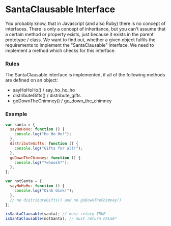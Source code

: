 # SantaClausable Interface

You probably know, that in Javascript (and also Ruby) there is no concept of interfaces. There is only a concept of inheritance, but you can't assume that a certain method or property exists, just because it exists in the parent prototype / class. We want to find out, whether a given object fulfils the requirements to implement the "SantaClausable" interface. We need to implement a method which checks for this interface.

### Rules

The SantaClausable interface is implemented, if all of the following methods are defined on an object:

- sayHoHoHo() / say_ho_ho_ho
- distributeGifts() / distribute_gifts
- goDownTheChimney() / go_down_the_chimney

### Example

```javascript
var santa = {
  sayHoHoHo: function () {
    console.log("Ho Ho Ho!");
  },
  distributeGifts: function () {
    console.log("Gifts for all!");
  },
  goDownTheChimney: function () {
    console.log("*whoosh*");
  },
};

var notSanta = {
  sayHoHoHo: function () {
    console.log("Oink Oink!");
  },
  // no distributeGifts() and no goDownTheChimney()
};

isSantaClausable(santa); // must return TRUE
isSantaClausable(notSanta); // must return FALSE*
```
